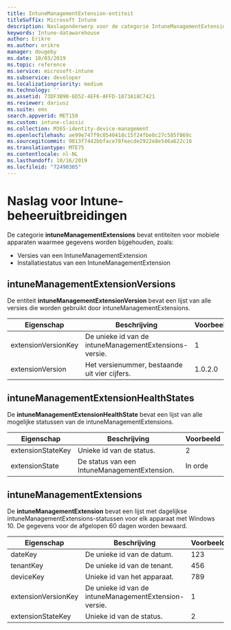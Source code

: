 ```yaml
---
title: IntuneManagementExtension-entiteit
titleSuffix: Microsoft Intune
description: Naslagonderwerp voor de categorie IntuneManagementExtension van entiteitverzamelingen in de Intune-datawarehouse-API.
keywords: Intune-datawarehouse
author: Erikre
ms.author: erikre
manager: dougeby
ms.date: 10/03/2019
ms.topic: reference
ms.service: microsoft-intune
ms.subservice: developer
ms.localizationpriority: medium
ms.technology: ''
ms.assetid: 73DF3B90-6D52-4EF6-AFFD-1873A18C7421
ms.reviewer: dariusz
ms.suite: ems
search.appverid: MET150
ms.custom: intune-classic
ms.collection: M365-identity-device-management
ms.openlocfilehash: ae99e747f9c0540418c15f24fbe0c27c585f869c
ms.sourcegitcommit: 9013f7442bbface78feecde2922e8e546a622c16
ms.translationtype: MTE75
ms.contentlocale: nl-NL
ms.lasthandoff: 10/16/2019
ms.locfileid: "72490305"
---
```

# <a name="reference-for-intune-management-extensions"></a>Naslag voor Intune-beheeruitbreidingen

De categorie **intuneManagementExtensions** bevat entiteiten voor mobiele apparaten waarmee gegevens worden bijgehouden, zoals:

- Versies van een IntuneManagementExtension
- Installatiestatus van een IntuneManagementExtension

## <a name="intunemanagementextensionversions"></a>intuneManagementExtensionVersions

De entiteit **intuneManagementExtensionVersion** bevat een lijst van alle versies die worden gebruikt door intuneManagementExtensions.

| Eigenschap  | Beschrijving | Voorbeeld |
|---------|------------|--------|
| extensionVersionKey |De unieke id van de intuneManagementExtensions-versie. | 1 |
| extensionVersion |Het versienummer, bestaande uit vier cijfers. |1.0.2.0 |

## <a name="intunemanagementextensionhealthstates"></a>intuneManagementExtensionHealthStates

De **intuneManagementExtensionHealthState** bevat een lijst van alle mogelijke statussen van de intuneManagementExtensions.

| Eigenschap  | Beschrijving | Voorbeeld |
|---------|------------|--------|
| extensionStateKey |Unieke id van de status. | 2 |
| extensionState |De status van een IntuneManagementExtension. | In orde |

## <a name="intunemanagementextensions"></a>intuneManagementExtensions

De **intuneManagementExtension** bevat een lijst met dagelijkse intuneManagementExtensions-statussen voor elk apparaat met Windows 10.
De gegevens voor de afgelopen 60 dagen worden bewaard. 


|      Eigenschap       |                         Beschrijving                         | Voorbeeld |
|---------------------|-------------------------------------------------------------|---------|
|       dateKey       |               De unieke id van de datum.                |   123   |
|      tenantKey      |              De unieke id van de tenant.               |   456   |
|      deviceKey      |              Unieke id van het apparaat.               |   789   |
| extensionVersionKey | De unieke id van de intuneManagementExtension-versie. |    1    |
|  extensionStateKey  |             Unieke id van de status.              |    2    |

